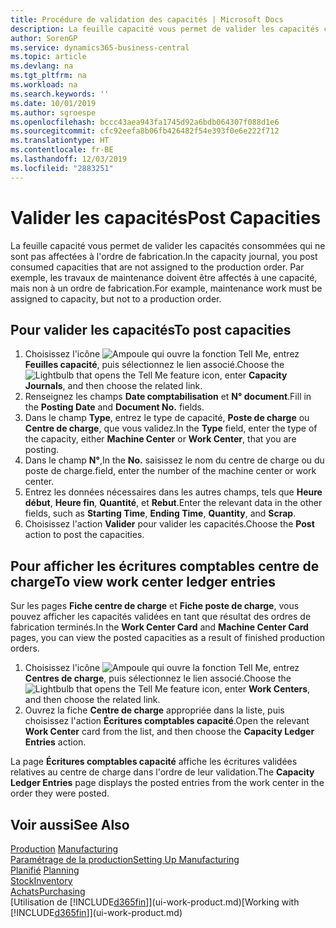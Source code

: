 ```yaml
---
title: Procédure de validation des capacités | Microsoft Docs
description: La feuille capacité vous permet de valider les capacités consommées qui ne sont pas affectées à l'ordre de fabrication. Par exemple, les travaux de maintenance doivent être affectés à une capacité, mais non à un ordre de fabrication.
author: SorenGP
ms.service: dynamics365-business-central
ms.topic: article
ms.devlang: na
ms.tgt_pltfrm: na
ms.workload: na
ms.search.keywords: ''
ms.date: 10/01/2019
ms.author: sgroespe
ms.openlocfilehash: bccc43aea943fa1745d92a6bdb064307f088d1e6
ms.sourcegitcommit: cfc92eefa8b06fb426482f54e393f0e6e222f712
ms.translationtype: HT
ms.contentlocale: fr-BE
ms.lasthandoff: 12/03/2019
ms.locfileid: "2883251"
---
```

# <a name="post-capacities"></a><span data-ttu-id="17802-104">Valider les capacités</span><span class="sxs-lookup"><span data-stu-id="17802-104">Post Capacities</span></span>
<span data-ttu-id="17802-105">La feuille capacité vous permet de valider les capacités consommées qui ne sont pas affectées à l'ordre de fabrication.</span><span class="sxs-lookup"><span data-stu-id="17802-105">In the capacity journal, you post consumed capacities that are not assigned to the production order.</span></span> <span data-ttu-id="17802-106">Par exemple, les travaux de maintenance doivent être affectés à une capacité, mais non à un ordre de fabrication.</span><span class="sxs-lookup"><span data-stu-id="17802-106">For example, maintenance work must be assigned to capacity, but not to a production order.</span></span>  

## <a name="to-post-capacities"></a><span data-ttu-id="17802-107">Pour valider les capacités</span><span class="sxs-lookup"><span data-stu-id="17802-107">To post capacities</span></span>  
1.  <span data-ttu-id="17802-108">Choisissez l'icône ![Ampoule qui ouvre la fonction Tell Me](media/ui-search/search_small.png "Dites-moi ce que vous voulez faire"), entrez **Feuilles capacité**, puis sélectionnez le lien associé.</span><span class="sxs-lookup"><span data-stu-id="17802-108">Choose the ![Lightbulb that opens the Tell Me feature](media/ui-search/search_small.png "Tell me what you want to do") icon, enter **Capacity Journals**, and then choose the related link.</span></span>  
2.  <span data-ttu-id="17802-109">Renseignez les champs **Date comptabilisation** et **N° document**.</span><span class="sxs-lookup"><span data-stu-id="17802-109">Fill in the **Posting Date** and **Document No.** fields.</span></span>  
3.  <span data-ttu-id="17802-110">Dans le champ **Type**, entrez le type de capacité, **Poste de charge** ou **Centre de charge**, que vous validez.</span><span class="sxs-lookup"><span data-stu-id="17802-110">In the **Type** field, enter the type of the capacity, either **Machine Center** or **Work Center**, that you are posting.</span></span>  
4.  <span data-ttu-id="17802-111">Dans le champ **N°**,</span><span class="sxs-lookup"><span data-stu-id="17802-111">In the **No.**</span></span> <span data-ttu-id="17802-112">saisissez le nom du centre de charge ou du poste de charge.</span><span class="sxs-lookup"><span data-stu-id="17802-112">field, enter the number of the machine center or work center.</span></span>  
5.  <span data-ttu-id="17802-113">Entrez les données nécessaires dans les autres champs, tels que **Heure début**, **Heure fin**, **Quantité**, et **Rebut**.</span><span class="sxs-lookup"><span data-stu-id="17802-113">Enter the relevant data in the other fields, such as **Starting Time**, **Ending Time**, **Quantity**, and **Scrap**.</span></span>  
6.  <span data-ttu-id="17802-114">Choisissez l'action **Valider** pour valider les capacités.</span><span class="sxs-lookup"><span data-stu-id="17802-114">Choose the **Post** action to post the capacities.</span></span>  

## <a name="to-view-work-center-ledger-entries"></a><span data-ttu-id="17802-115">Pour afficher les écritures comptables centre de charge</span><span class="sxs-lookup"><span data-stu-id="17802-115">To view work center ledger entries</span></span>  
<span data-ttu-id="17802-116">Sur les pages **Fiche centre de charge** et **Fiche poste de charge**, vous pouvez afficher les capacités validées en tant que résultat des ordres de fabrication terminés.</span><span class="sxs-lookup"><span data-stu-id="17802-116">In the **Work Center Card** and **Machine Center Card** pages, you can view the posted capacities as a result of finished production orders.</span></span>    
1.  <span data-ttu-id="17802-117">Choisissez l'icône ![Ampoule qui ouvre la fonction Tell Me](media/ui-search/search_small.png "Dites-moi ce que vous voulez faire"), entrez **Centres de charge**, puis sélectionnez le lien associé.</span><span class="sxs-lookup"><span data-stu-id="17802-117">Choose the ![Lightbulb that opens the Tell Me feature](media/ui-search/search_small.png "Tell me what you want to do") icon, enter **Work Centers**, and then choose the related link.</span></span>  
2.  <span data-ttu-id="17802-118">Ouvrez la fiche **Centre de charge** appropriée dans la liste, puis choisissez l'action **Écritures comptables capacité**.</span><span class="sxs-lookup"><span data-stu-id="17802-118">Open the relevant **Work Center** card from the list, and then choose the **Capacity Ledger Entries** action.</span></span>  

<span data-ttu-id="17802-119">La page **Écritures comptables capacité** affiche les écritures validées relatives au centre de charge dans l'ordre de leur validation.</span><span class="sxs-lookup"><span data-stu-id="17802-119">The **Capacity Ledger Entries** page displays the posted entries from the work center in the order they were posted.</span></span>   

## <a name="see-also"></a><span data-ttu-id="17802-120">Voir aussi</span><span class="sxs-lookup"><span data-stu-id="17802-120">See Also</span></span>  
<span data-ttu-id="17802-121">[Production](production-manage-manufacturing.md)  </span><span class="sxs-lookup"><span data-stu-id="17802-121">[Manufacturing](production-manage-manufacturing.md)  </span></span>  
[<span data-ttu-id="17802-122">Paramétrage de la production</span><span class="sxs-lookup"><span data-stu-id="17802-122">Setting Up Manufacturing</span></span>](production-configure-production-processes.md)  
<span data-ttu-id="17802-123">[Planifié](production-planning.md)    </span><span class="sxs-lookup"><span data-stu-id="17802-123">[Planning](production-planning.md)    </span></span>  
[<span data-ttu-id="17802-124">Stock</span><span class="sxs-lookup"><span data-stu-id="17802-124">Inventory</span></span>](inventory-manage-inventory.md)  
[<span data-ttu-id="17802-125">Achats</span><span class="sxs-lookup"><span data-stu-id="17802-125">Purchasing</span></span>](purchasing-manage-purchasing.md)  
<span data-ttu-id="17802-126">[Utilisation de [!INCLUDE[d365fin](includes/d365fin_md.md)]](ui-work-product.md)</span><span class="sxs-lookup"><span data-stu-id="17802-126">[Working with [!INCLUDE[d365fin](includes/d365fin_md.md)]](ui-work-product.md)</span></span>
